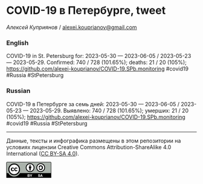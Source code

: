 COVID-19 в Петербурге, tweet
============================

*Алексей Куприянов* /
<a href="mailto:alexei.kouprianov@gmail.com" class="email">alexei.kouprianov@gmail.com</a>

### English

<!-- COVID-19 in St. Petersburg for: 2023-05-30 --- 2023-06-05 / 2023-05-23 --- 2023-05-29. Сonfirmed: 740 / 728 (101.65%); hospitalized:  /   (); deaths: 21 / 20 (105%); https://github.com/alexei-kouprianov/COVID-19.SPb.monitoring #covid19 #Russia #StPetersburg -->

COVID-19 in St. Petersburg for: 2023-05-30 — 2023-06-05 / 2023-05-23 —
2023-05-29. Сonfirmed: 740 / 728 (101.65%); deaths: 21 / 20 (105%);
<a href="https://github.com/alexei-kouprianov/COVID-19.SPb.monitoring" class="uri">https://github.com/alexei-kouprianov/COVID-19.SPb.monitoring</a>
\#covid19 \#Russia \#StPetersburg

### Russian

<!-- COVID-19 в Петербурге за семь дней: 2023-05-30 --- 2023-06-05 / 2023-05-23 --- 2023-05-29. Выявлено: 740 / 728 (101.65%); госпитализировано:  /   (); умерших: 21 / 20 (105%); https://github.com/alexei-kouprianov/COVID-19.SPb.monitoring #covid19 #Russia #StPetersburg -->

COVID-19 в Петербурге за семь дней: 2023-05-30 — 2023-06-05 / 2023-05-23
— 2023-05-29. Выявлено: 740 / 728 (101.65%); умерших: 21 / 20 (105%);
<a href="https://github.com/alexei-kouprianov/COVID-19.SPb.monitoring" class="uri">https://github.com/alexei-kouprianov/COVID-19.SPb.monitoring</a>
\#covid19 \#Russia \#StPetersburg

------------------------------------------------------------------------

Данные, тексты и инфографика размещены в этом репозитории на условиях
лицензии Creative Commons Attribution-ShareAlike 4.0 International ([CC
BY-SA 4.0](https://creativecommons.org/licenses/by-sa/4.0/)).

![](../misc/CC-BY-SA-icon.png "CC-BY-SA")
